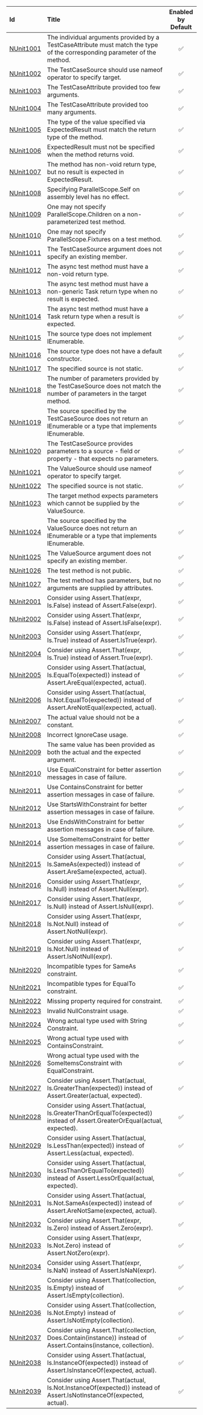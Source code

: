 | Id       | Title       | Enabled by Default |
| :--      | :--         | :--:               |
| [NUnit1001](https://github.com/nunit/nunit.analyzers/tree/master/documentation/NUnit1001.md)| The individual arguments provided by a TestCaseAttribute must match the type of the corresponding parameter of the method. | :white_check_mark: |
| [NUnit1002](https://github.com/nunit/nunit.analyzers/tree/master/documentation/NUnit1002.md)| The TestCaseSource should use nameof operator to specify target. | :white_check_mark: |
| [NUnit1003](https://github.com/nunit/nunit.analyzers/tree/master/documentation/NUnit1003.md)| The TestCaseAttribute provided too few arguments. | :white_check_mark: |
| [NUnit1004](https://github.com/nunit/nunit.analyzers/tree/master/documentation/NUnit1004.md)| The TestCaseAttribute provided too many arguments. | :white_check_mark: |
| [NUnit1005](https://github.com/nunit/nunit.analyzers/tree/master/documentation/NUnit1005.md)| The type of the value specified via ExpectedResult must match the return type of the method. | :white_check_mark: |
| [NUnit1006](https://github.com/nunit/nunit.analyzers/tree/master/documentation/NUnit1006.md)| ExpectedResult must not be specified when the method returns void. | :white_check_mark: |
| [NUnit1007](https://github.com/nunit/nunit.analyzers/tree/master/documentation/NUnit1007.md)| The method has non-void return type, but no result is expected in ExpectedResult. | :white_check_mark: |
| [NUnit1008](https://github.com/nunit/nunit.analyzers/tree/master/documentation/NUnit1008.md)| Specifying ParallelScope.Self on assembly level has no effect. | :white_check_mark: |
| [NUnit1009](https://github.com/nunit/nunit.analyzers/tree/master/documentation/NUnit1009.md)| One may not specify ParallelScope.Children on a non-parameterized test method. | :white_check_mark: |
| [NUnit1010](https://github.com/nunit/nunit.analyzers/tree/master/documentation/NUnit1010.md)| One may not specify ParallelScope.Fixtures on a test method. | :white_check_mark: |
| [NUnit1011](https://github.com/nunit/nunit.analyzers/tree/master/documentation/NUnit1011.md)| The TestCaseSource argument does not specify an existing member. | :white_check_mark: |
| [NUnit1012](https://github.com/nunit/nunit.analyzers/tree/master/documentation/NUnit1012.md)| The async test method must have a non-void return type. | :white_check_mark: |
| [NUnit1013](https://github.com/nunit/nunit.analyzers/tree/master/documentation/NUnit1013.md)| The async test method must have a non-generic Task return type when no result is expected. | :white_check_mark: |
| [NUnit1014](https://github.com/nunit/nunit.analyzers/tree/master/documentation/NUnit1014.md)| The async test method must have a Task<T> return type when a result is expected. | :white_check_mark: |
| [NUnit1015](https://github.com/nunit/nunit.analyzers/tree/master/documentation/NUnit1015.md)| The source type does not implement IEnumerable. | :white_check_mark: |
| [NUnit1016](https://github.com/nunit/nunit.analyzers/tree/master/documentation/NUnit1016.md)| The source type does not have a default constructor. | :white_check_mark: |
| [NUnit1017](https://github.com/nunit/nunit.analyzers/tree/master/documentation/NUnit1017.md)| The specified source is not static. | :white_check_mark: |
| [NUnit1018](https://github.com/nunit/nunit.analyzers/tree/master/documentation/NUnit1018.md)| The number of parameters provided by the TestCaseSource does not match the number of parameters in the target method. | :white_check_mark: |
| [NUnit1019](https://github.com/nunit/nunit.analyzers/tree/master/documentation/NUnit1019.md)| The source specified by the TestCaseSource does not return an IEnumerable or a type that implements IEnumerable. | :white_check_mark: |
| [NUnit1020](https://github.com/nunit/nunit.analyzers/tree/master/documentation/NUnit1020.md)| The TestCaseSource provides parameters to a source - field or property - that expects no parameters. | :white_check_mark: |
| [NUnit1021](https://github.com/nunit/nunit.analyzers/tree/master/documentation/NUnit1021.md)| The ValueSource should use nameof operator to specify target. | :white_check_mark: |
| [NUnit1022](https://github.com/nunit/nunit.analyzers/tree/master/documentation/NUnit1022.md)| The specified source is not static. | :white_check_mark: |
| [NUnit1023](https://github.com/nunit/nunit.analyzers/tree/master/documentation/NUnit1023.md)| The target method expects parameters which cannot be supplied by the ValueSource. | :white_check_mark: |
| [NUnit1024](https://github.com/nunit/nunit.analyzers/tree/master/documentation/NUnit1024.md)| The source specified by the ValueSource does not return an IEnumerable or a type that implements IEnumerable. | :white_check_mark: |
| [NUnit1025](https://github.com/nunit/nunit.analyzers/tree/master/documentation/NUnit1025.md)| The ValueSource argument does not specify an existing member. | :white_check_mark: |
| [NUnit1026](https://github.com/nunit/nunit.analyzers/tree/master/documentation/NUnit1026.md)| The test method is not public. | :white_check_mark: |
| [NUnit1027](https://github.com/nunit/nunit.analyzers/tree/master/documentation/NUnit1027.md)| The test method has parameters, but no arguments are supplied by attributes. | :white_check_mark: |
| [NUnit2001](https://github.com/nunit/nunit.analyzers/tree/master/documentation/NUnit2001.md)| Consider using Assert.That(expr, Is.False) instead of Assert.False(expr). | :white_check_mark: |
| [NUnit2002](https://github.com/nunit/nunit.analyzers/tree/master/documentation/NUnit2002.md)| Consider using Assert.That(expr, Is.False) instead of Assert.IsFalse(expr). | :white_check_mark: |
| [NUnit2003](https://github.com/nunit/nunit.analyzers/tree/master/documentation/NUnit2003.md)| Consider using Assert.That(expr, Is.True) instead of Assert.IsTrue(expr). | :white_check_mark: |
| [NUnit2004](https://github.com/nunit/nunit.analyzers/tree/master/documentation/NUnit2004.md)| Consider using Assert.That(expr, Is.True) instead of Assert.True(expr). | :white_check_mark: |
| [NUnit2005](https://github.com/nunit/nunit.analyzers/tree/master/documentation/NUnit2005.md)| Consider using Assert.That(actual, Is.EqualTo(expected)) instead of Assert.AreEqual(expected, actual). | :white_check_mark: |
| [NUnit2006](https://github.com/nunit/nunit.analyzers/tree/master/documentation/NUnit2006.md)| Consider using Assert.That(actual, Is.Not.EqualTo(expected)) instead of Assert.AreNotEqual(expected, actual). | :white_check_mark: |
| [NUnit2007](https://github.com/nunit/nunit.analyzers/tree/master/documentation/NUnit2007.md)| The actual value should not be a constant. | :white_check_mark: |
| [NUnit2008](https://github.com/nunit/nunit.analyzers/tree/master/documentation/NUnit2008.md)| Incorrect IgnoreCase usage. | :white_check_mark: |
| [NUnit2009](https://github.com/nunit/nunit.analyzers/tree/master/documentation/NUnit2009.md)| The same value has been provided as both the actual and the expected argument. | :white_check_mark: |
| [NUnit2010](https://github.com/nunit/nunit.analyzers/tree/master/documentation/NUnit2010.md)| Use EqualConstraint for better assertion messages in case of failure. | :white_check_mark: |
| [NUnit2011](https://github.com/nunit/nunit.analyzers/tree/master/documentation/NUnit2011.md)| Use ContainsConstraint for better assertion messages in case of failure. | :white_check_mark: |
| [NUnit2012](https://github.com/nunit/nunit.analyzers/tree/master/documentation/NUnit2012.md)| Use StartsWithConstraint for better assertion messages in case of failure. | :white_check_mark: |
| [NUnit2013](https://github.com/nunit/nunit.analyzers/tree/master/documentation/NUnit2013.md)| Use EndsWithConstraint for better assertion messages in case of failure. | :white_check_mark: |
| [NUnit2014](https://github.com/nunit/nunit.analyzers/tree/master/documentation/NUnit2014.md)| Use SomeItemsConstraint for better assertion messages in case of failure. | :white_check_mark: |
| [NUnit2015](https://github.com/nunit/nunit.analyzers/tree/master/documentation/NUnit2015.md)| Consider using Assert.That(actual, Is.SameAs(expected)) instead of Assert.AreSame(expected, actual). | :white_check_mark: |
| [NUnit2016](https://github.com/nunit/nunit.analyzers/tree/master/documentation/NUnit2016.md)| Consider using Assert.That(expr, Is.Null) instead of Assert.Null(expr). | :white_check_mark: |
| [NUnit2017](https://github.com/nunit/nunit.analyzers/tree/master/documentation/NUnit2017.md)| Consider using Assert.That(expr, Is.Null) instead of Assert.IsNull(expr). | :white_check_mark: |
| [NUnit2018](https://github.com/nunit/nunit.analyzers/tree/master/documentation/NUnit2018.md)| Consider using Assert.That(expr, Is.Not.Null) instead of Assert.NotNull(expr). | :white_check_mark: |
| [NUnit2019](https://github.com/nunit/nunit.analyzers/tree/master/documentation/NUnit2019.md)| Consider using Assert.That(expr, Is.Not.Null) instead of Assert.IsNotNull(expr). | :white_check_mark: |
| [NUnit2020](https://github.com/nunit/nunit.analyzers/tree/master/documentation/NUnit2020.md)| Incompatible types for SameAs constraint. | :white_check_mark: |
| [NUnit2021](https://github.com/nunit/nunit.analyzers/tree/master/documentation/NUnit2021.md)| Incompatible types for EqualTo constraint. | :white_check_mark: |
| [NUnit2022](https://github.com/nunit/nunit.analyzers/tree/master/documentation/NUnit2022.md)| Missing property required for constraint. | :white_check_mark: |
| [NUnit2023](https://github.com/nunit/nunit.analyzers/tree/master/documentation/NUnit2023.md)| Invalid NullConstraint usage. | :white_check_mark: |
| [NUnit2024](https://github.com/nunit/nunit.analyzers/tree/master/documentation/NUnit2024.md)| Wrong actual type used with String Constraint. | :white_check_mark: |
| [NUnit2025](https://github.com/nunit/nunit.analyzers/tree/master/documentation/NUnit2025.md)| Wrong actual type used with ContainsConstraint. | :white_check_mark: |
| [NUnit2026](https://github.com/nunit/nunit.analyzers/tree/master/documentation/NUnit2026.md)| Wrong actual type used with the SomeItemsConstraint with EqualConstraint. | :white_check_mark: |
| [NUnit2027](https://github.com/nunit/nunit.analyzers/tree/master/documentation/NUnit2027.md)| Consider using Assert.That(actual, Is.GreaterThan(expected)) instead of Assert.Greater(actual, expected). | :white_check_mark: |
| [NUnit2028](https://github.com/nunit/nunit.analyzers/tree/master/documentation/NUnit2028.md)| Consider using Assert.That(actual, Is.GreaterThanOrEqualTo(expected)) instead of Assert.GreaterOrEqual(actual, expected). | :white_check_mark: |
| [NUnit2029](https://github.com/nunit/nunit.analyzers/tree/master/documentation/NUnit2029.md)| Consider using Assert.That(actual, Is.LessThan(expected)) instead of Assert.Less(actual, expected). | :white_check_mark: |
| [NUnit2030](https://github.com/nunit/nunit.analyzers/tree/master/documentation/NUnit2030.md)| Consider using Assert.That(actual, Is.LessThanOrEqualTo(expected)) instead of Assert.LessOrEqual(actual, expected). | :white_check_mark: |
| [NUnit2031](https://github.com/nunit/nunit.analyzers/tree/master/documentation/NUnit2031.md)| Consider using Assert.That(actual, Is.Not.SameAs(expected)) instead of Assert.AreNotSame(expected, actual). | :white_check_mark: |
| [NUnit2032](https://github.com/nunit/nunit.analyzers/tree/master/documentation/NUnit2032.md)| Consider using Assert.That(expr, Is.Zero) instead of Assert.Zero(expr). | :white_check_mark: |
| [NUnit2033](https://github.com/nunit/nunit.analyzers/tree/master/documentation/NUnit2033.md)| Consider using Assert.That(expr, Is.Not.Zero) instead of Assert.NotZero(expr). | :white_check_mark: |
| [NUnit2034](https://github.com/nunit/nunit.analyzers/tree/master/documentation/NUnit2034.md)| Consider using Assert.That(expr, Is.NaN) instead of Assert.IsNaN(expr). | :white_check_mark: |
| [NUnit2035](https://github.com/nunit/nunit.analyzers/tree/master/documentation/NUnit2035.md)| Consider using Assert.That(collection, Is.Empty) instead of Assert.IsEmpty(collection). | :white_check_mark: |
| [NUnit2036](https://github.com/nunit/nunit.analyzers/tree/master/documentation/NUnit2036.md)| Consider using Assert.That(collection, Is.Not.Empty) instead of Assert.IsNotEmpty(collection). | :white_check_mark: |
| [NUnit2037](https://github.com/nunit/nunit.analyzers/tree/master/documentation/NUnit2037.md)| Consider using Assert.That(collection, Does.Contain(instance)) instead of Assert.Contains(instance, collection). | :white_check_mark: |
| [NUnit2038](https://github.com/nunit/nunit.analyzers/tree/master/documentation/NUnit2038.md)| Consider using Assert.That(actual, Is.InstanceOf(expected)) instead of Assert.IsInstanceOf(expected, actual). | :white_check_mark: |
| [NUnit2039](https://github.com/nunit/nunit.analyzers/tree/master/documentation/NUnit2039.md)| Consider using Assert.That(actual, Is.Not.InstanceOf(expected)) instead of Assert.IsNotInstanceOf(expected, actual). | :white_check_mark: |
